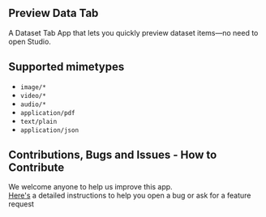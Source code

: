 ## Preview Data Tab

A Dataset Tab App that lets you quickly preview dataset items—no need to open Studio.

## Supported mimetypes

- `image/*`
- `video/*`
- `audio/*`
- `application/pdf`
- `text/plain`
- `application/json`

## Contributions, Bugs and Issues - How to Contribute

We welcome anyone to help us improve this app.  
[Here's](CONTRIBUTING.md) a detailed instructions to help you open a bug or ask for a feature request
